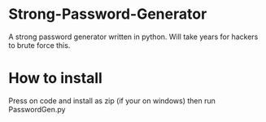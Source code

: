 # Strong-Password-Generator
A strong password generator written in python. Will take years for hackers to brute force this.

# How to install

Press on code and install as zip (if your on windows) then run PasswordGen.py
